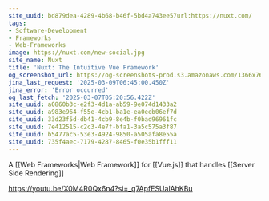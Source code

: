 ```yaml
---
site_uuid: bd879dea-4289-4b68-b46f-5bd4a743ee57url:https://nuxt.com/
tags:
- Software-Development
- Frameworks
- Web-Frameworks
image: https://nuxt.com/new-social.jpg
site_name: Nuxt
title: 'Nuxt: The Intuitive Vue Framework'
og_screenshot_url: https://og-screenshots-prod.s3.amazonaws.com/1366x768/80/false/1c4176bac409bfcdb80feed7ff08a546d90fa56493b5cd7242d26a4e12c077f5.jpeg
jina_last_request: '2025-03-09T06:45:00.450Z'
jina_error: 'Error occurred'
og_last_fetch: '2025-03-07T05:20:56.422Z'
site_uuid: a0860b3c-e2f3-4d1a-ab59-9e074d1433a2
site_uuid: a983e964-f55e-4cb1-ba1e-ea0eeb06ef7d
site_uuid: 33d23f5d-db41-4cb9-8e4b-f0bad96961fc
site_uuid: 7e412515-c2c3-4e7f-bfa1-3a5c575a3f87
site_uuid: b5477ac5-53e3-4924-9850-a505afa8e55a
site_uuid: 735f4aec-7179-4287-8465-f0e35b1fff11
---
```




A [[Web Frameworks|Web Framework]] for [[Vue.js]] that handles [[Server Side Rendering]]

https://youtu.be/X0M4R0Qx6n4?si=_q7ApfESUalAhKBu